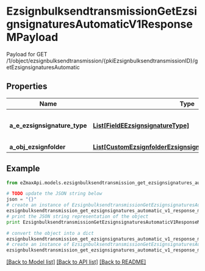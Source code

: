 # EzsignbulksendtransmissionGetEzsignsignaturesAutomaticV1ResponseMPayload

Payload for GET /1/object/ezsignbulksendtransmission/{pkiEzsignbulksendtransmissionID}/getEzsignsignaturesAutomatic

## Properties
Name | Type | Description | Notes
------------ | ------------- | ------------- | -------------
**a_e_ezsignsignature_type** | [**List[FieldEEzsignsignatureType]**](FieldEEzsignsignatureType.md) | All eEzsignsignatureType contained in the response | 
**a_obj_ezsignfolder** | [**List[CustomEzsignfolderEzsignsignaturesAutomaticResponse]**](CustomEzsignfolderEzsignsignaturesAutomaticResponse.md) |  | 

## Example

```python
from eZmaxApi.models.ezsignbulksendtransmission_get_ezsignsignatures_automatic_v1_response_m_payload import EzsignbulksendtransmissionGetEzsignsignaturesAutomaticV1ResponseMPayload

# TODO update the JSON string below
json = "{}"
# create an instance of EzsignbulksendtransmissionGetEzsignsignaturesAutomaticV1ResponseMPayload from a JSON string
ezsignbulksendtransmission_get_ezsignsignatures_automatic_v1_response_m_payload_instance = EzsignbulksendtransmissionGetEzsignsignaturesAutomaticV1ResponseMPayload.from_json(json)
# print the JSON string representation of the object
print EzsignbulksendtransmissionGetEzsignsignaturesAutomaticV1ResponseMPayload.to_json()

# convert the object into a dict
ezsignbulksendtransmission_get_ezsignsignatures_automatic_v1_response_m_payload_dict = ezsignbulksendtransmission_get_ezsignsignatures_automatic_v1_response_m_payload_instance.to_dict()
# create an instance of EzsignbulksendtransmissionGetEzsignsignaturesAutomaticV1ResponseMPayload from a dict
ezsignbulksendtransmission_get_ezsignsignatures_automatic_v1_response_m_payload_form_dict = ezsignbulksendtransmission_get_ezsignsignatures_automatic_v1_response_m_payload.from_dict(ezsignbulksendtransmission_get_ezsignsignatures_automatic_v1_response_m_payload_dict)
```
[[Back to Model list]](../README.md#documentation-for-models) [[Back to API list]](../README.md#documentation-for-api-endpoints) [[Back to README]](../README.md)


